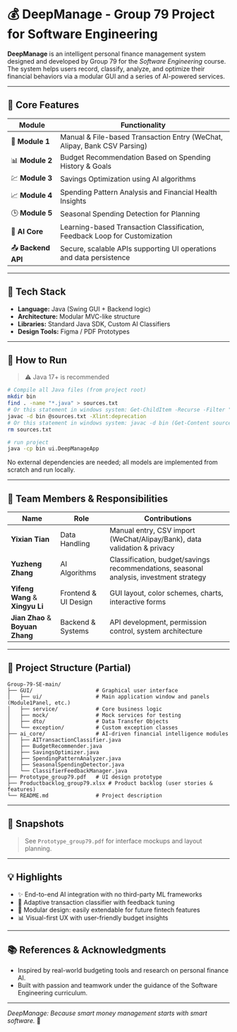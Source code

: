 # 💰 DeepManage - Group 79 Project for Software Engineering

**DeepManage** is an intelligent personal finance management system designed and developed by Group 79 for the _Software Engineering_ course. The system helps users record, classify, analyze, and optimize their financial behaviors via a modular GUI and a series of AI-powered services.

---

## 🧠 Core Features

| Module            | Functionality                                                |
| ----------------- | ------------------------------------------------------------ |
| 🧾 **Module 1**    | Manual & File-based Transaction Entry (WeChat, Alipay, Bank CSV Parsing) |
| 📊 **Module 2**    | Budget Recommendation Based on Spending History & Goals      |
| 💹 **Module 3**    | Savings Optimization using AI algorithms                     |
| 📈 **Module 4**    | Spending Pattern Analysis and Financial Health Insights      |
| 🕒 **Module 5**    | Seasonal Spending Detection for Planning                     |
| 🧠 **AI Core**     | Learning-based Transaction Classification, Feedback Loop for Customization |
| 📤 **Backend API** | Secure, scalable APIs supporting UI operations and data persistence |

---

## 🧱 Tech Stack

- **Language:** Java (Swing GUI + Backend logic)
- **Architecture:** Modular MVC-like structure
- **Libraries:** Standard Java SDK, Custom AI Classifiers
- **Design Tools:** Figma / PDF Prototypes

---

## 🚀 How to Run

> ⚠️ Java 17+ is recommended

```bash
# Compile all Java files (from project root)
mkdir bin
find . -name "*.java" > sources.txt
# Or this statement in windows system: Get-ChildItem -Recurse -Filter "*.java" | Select-Object -ExpandProperty FullName > sources.txt
javac -d bin @sources.txt -Xlint:deprecation 
# Or this statement in windows system: javac -d bin (Get-Content sources.txt) -Xlint:deprecation
rm sources.txt

# run project
java -cp bin ui.DeepManageApp
```

No external dependencies are needed; all models are implemented from scratch and run locally.

---

## 👥 Team Members & Responsibilities

| Name                             | Role                 | Contributions                                                |
| -------------------------------- | -------------------- | ------------------------------------------------------------ |
| **Yixian Tian**                  | Data Handling        | Manual entry, CSV import (WeChat/Alipay/Bank), data validation & privacy |
| **Yuzheng Zhang**                | AI Algorithms        | Classification, budget/savings recommendations, seasonal analysis, investment strategy |
| **Yifeng Wang** & **Xingyu Li**  | Frontend & UI Design | GUI layout, color schemes, charts, interactive forms         |
| **Jian Zhao** & **Boyuan Zhang** | Backend & Systems    | API development, permission control, system architecture     |

---

## 📂 Project Structure (Partial)

```
Group-79-SE-main/
├── GUI/                    # Graphical user interface
│   ├── ui/                 # Main application window and panels (Module1Panel, etc.)
│   ├── service/            # Core business logic
│   ├── mock/               # Mock services for testing
│   ├── dto/                # Data Transfer Objects
│   └── exception/          # Custom exception classes
├── ai_core/                # AI-driven financial intelligence modules
│   ├── AITransactionClassifier.java
│   ├── BudgetRecommender.java
│   ├── SavingsOptimizer.java
│   ├── SpendingPatternAnalyzer.java
│   ├── SeasonalSpendingDetector.java
│   └── ClassifierFeedbackManager.java
├── Prototype_group79.pdf   # UI design prototype
├── Productbacklog_group79.xlsx # Product backlog (user stories & features)
└── README.md               # Project description
```

---

## 📸 Snapshots

> See `Prototype_group79.pdf` for interface mockups and layout planning.

---

## 💡 Highlights

- ✨ End-to-end AI integration with no third-party ML frameworks
- 🔁 Adaptive transaction classifier with feedback tuning
- 🧩 Modular design: easily extendable for future fintech features
- 📊 Visual-first UX with user-friendly budget insights

---

## 📚 References & Acknowledgments

- Inspired by real-world budgeting tools and research on personal finance AI.
- Built with passion and teamwork under the guidance of the Software Engineering curriculum.

---

_DeepManage: Because smart money management starts with smart software._ 💸